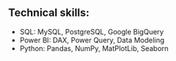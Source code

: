 ## Technical skills: 
- SQL: MySQL, PostgreSQL, Google BigQuery
- Power BI: DAX, Power Query, Data Modeling
- Python: Pandas, NumPy, MatPlotLib, Seaborn

<!--
**nguyenhaianh123-code/nguyenhaianh123-code** is a ✨ _special_ ✨ repository because its `README.md` (this file) appears on your GitHub profile.

Here are some ideas to get you started:

- 🔭 I’m currently working on ...
- 🌱 I’m currently learning ...
- 👯 I’m looking to collaborate on ...
- 🤔 I’m looking for help with ...
- 💬 Ask me about ...
- 📫 How to reach me: ...
- 😄 Pronouns: ...
- ⚡ Fun fact: ...
-->
